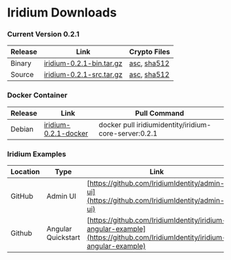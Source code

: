 # Iridium Downloads

### Current Version 0.2.1

| Release | Link                                                                                                                     | Crypto Files                                                                                                                                                                                                           |
|---------|--------------------------------------------------------------------------------------------------------------------------|------------------------------------------------------------------------------------------------------------------------------------------------------------------------------------------------------------------------|
| Binary  | [iridium-0.2.1-bin.tar.gz](https://github.com/IridiumIdentity/iridium/releases/download/v0.2.1/iridium-0.2.1-bin.tar.gz) | [asc](https://github.com/IridiumIdentity/iridium/releases/download/v0.2.1/iridium-0.2.1-bin.tar.gz.asc), [sha512](https://github.com/IridiumIdentity/iridium/releases/download/v0.2.1/iridium-0.2.1-bin.tar.gz.sha512) |
| Source  | [iridium-0.2.1-src.tar.gz](https://github.com/IridiumIdentity/iridium/archive/refs/tags/v0.2.1.tar.gz)                   | [asc](https://github.com/IridiumIdentity/iridium/releases/download/v0.2.1/iridium-0.2.1-bin.tar.gz.asc), [sha512](https://github.com/IridiumIdentity/iridium/releases/download/v0.2.1/iridium-0.2.1-bin.tar.gz.sha512) |

### Docker Container 
| Release | Link                                                                                                                                                                                           | Pull Command                                          | 
|---------|------------------------------------------------------------------------------------------------------------------------------------------------------------------------------------------------|-------------------------------------------------------|
| Debian  | [iridium-0.2.1-docker](https://hub.docker.com/layers/iridiumidentity/iridium-core-server/0.2.1/images/sha256-ee46913f39f2a520650ece2be58ca0a0aea7f41b10ba39bcbfeb471529749229?context=explore) | docker pull iridiumidentity/iridium-core-server:0.2.1 |


### Iridium Examples
| Location | Type               | Link                                                                                                                     |
|----------|--------------------|--------------------------------------------------------------------------------------------------------------------------|
| GitHub   | Admin UI           | [https://github.com/IridiumIdentity/admin-ui](https://github.com/IridiumIdentity/admin-ui)                               |
| Github   | Angular Quickstart | [https://github.com/IridiumIdentity/iridium-angular-example](https://github.com/IridiumIdentity/iridium-angular-example) |
